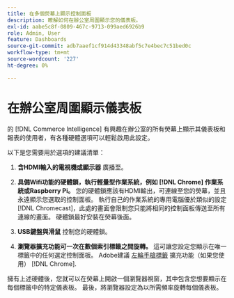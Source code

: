 ```yaml
---
title: 在多個熒幕上顯示控制面板
description: 瞭解如何在辦公室周圍顯示您的儀表板。
exl-id: aabe5c8f-0809-467c-9713-099aed6926b9
role: Admin, User
feature: Dashboards
source-git-commit: adb7aaef1cf914d43348abf5c7e4bec7c51bed0c
workflow-type: tm+mt
source-wordcount: '227'
ht-degree: 0%

---
```


# 在辦公室周圍顯示儀表板

的 [!DNL Commerce Intelligence] 有興趣在辦公室的所有熒幕上顯示其儀表板和報表的使用者，有各種硬體選項可以輕鬆啟用此設定。

以下是您需要用於選項的建議清單：

1. **含HDMI輸入的電視機或顯示器** 廣播至。

1. **具備Wifi功能的硬體鎖，執行輕量型作業系統，例如 [!DNL Chrome] 作業系統或Raspberry Pi。** 您的硬體鎖應該有HDMI輸出，可連線至您的熒幕，並且永遠顯示您選取的控制面板。 執行自己的作業系統的專用電腦優於類似的設定 [!DNL Chromecast]，此處的畫面會限制您只能將相同的控制面板傳送至所有連線的畫面。 硬體鎖最好安裝在熒幕後面。

1. **USB鍵盤與滑鼠** 控制您的硬體鎖。

1. **瀏覽器擴充功能可一次在數個索引標籤之間旋轉。** 這可讓您設定您顯示在唯一標籤中的任何選定控制面板。 Adobe建議 [左輪手槍標籤](https://chrome.google.com/webstore/detail/revolver-tabs/dlknooajieciikpedpldejhhijacnbda?hl=en) 擴充功能（如果您使用） [!DNL Chrome].

擁有上述硬體後，您就可以在熒幕上開啟一個瀏覽器視窗，其中包含您想要顯示在每個標籤中的特定儀表板。 最後，將瀏覽器設定為以所需頻率旋轉每個儀表板。
